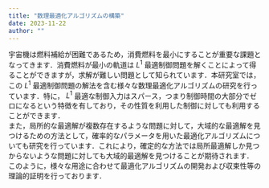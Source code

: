 ```yaml
---
title: "数理最適化アルゴリズムの構築"
date: 2023-11-22
author: ""
---
```



宇宙機は燃料補給が困難であるため，消費燃料を最小にすることが重要な課題となってきます．消費燃料が最小の軌道は $L^1$ 最適制御問題を解くことによって得ることができますが，求解が難しい問題として知られています．本研究室では，この $L^1$ 最適制御問題の解法を含む様々な数理最適化アルゴリズムの研究を行っています．特に， $L^1$ 最適な制御入力はスパース，つまり制御時間の大部分でゼロになるという特徴を有しており，その性質を利用した制御に対しても利用することができます．  
また，局所的な最適解が複数存在するような問題に対して，大域的な最適解を見つけるための方法として，確率的なパラメータを用いた最適化アルゴリズムについても研究を行っています．これにより，確定的な方法では局所最適解しか見つからないような問題に対しても大域的最適解を見つけることが期待されます．  
このように，様々な用途に合わせて最適化アルゴリズムの開発および収束性等の理論的証明を行っております．